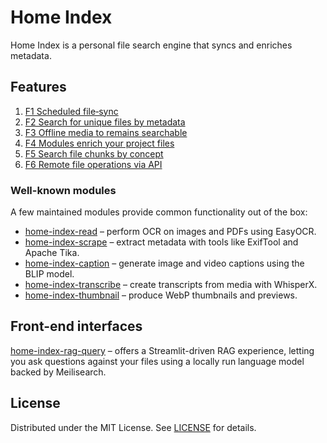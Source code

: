 # Home Index

Home Index is a personal file search engine that syncs and enriches metadata.

## Features

1. [F1 Scheduled file‑sync](features/F1/SPEC.md)
2. [F2 Search for unique files by metadata](features/F2/SPEC.md)
3. [F3 Offline media to remains searchable](features/F3/SPEC.md)
4. [F4 Modules enrich your project files](features/F4/SPEC.md)
5. [F5 Search file chunks by concept](features/F5/SPEC.md)
6. [F6 Remote file operations via API](features/F6/SPEC.md)

### Well-known modules

A few maintained modules provide common functionality out of the box:

- [home-index-read](https://github.com/nashspence/home-index-read) – perform OCR on images and PDFs using EasyOCR.
- [home-index-scrape](https://github.com/nashspence/home-index-scrape) – extract metadata with tools like ExifTool and Apache Tika.
- [home-index-caption](https://github.com/nashspence/home-index-caption) – generate image and video captions using the BLIP model.
- [home-index-transcribe](https://github.com/nashspence/home-index-transcribe) – create transcripts from media with WhisperX.
- [home-index-thumbnail](https://github.com/nashspence/home-index-thumbnail) – produce WebP thumbnails and previews.

## Front-end interfaces

[home-index-rag-query](https://github.com/nashspence/home-index-rag-query) – offers a Streamlit-driven RAG experience, letting you ask questions against
your files using a locally run language model backed by Meilisearch.

## License

Distributed under the MIT License. See [LICENSE](LICENSE) for details.
